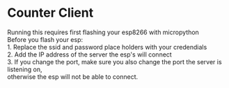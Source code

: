 <h1>Counter Client</h1>
<p>
	Running this requires first flashing your esp8266 with micropython<br>
	Before you flash your esp:<br>	
		1. Replace the ssid and password place holders with your credendials<br>
		2. Add the IP address of the server the esp's will connect<br>
		3. If you change the port, make sure you also change the port the server is listening on,<br>
		   otherwise the esp will not be able to connect.
</p>
